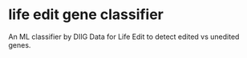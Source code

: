 # life edit gene classifier
 An ML classifier by DIIG Data for Life Edit to detect edited vs unedited genes.
